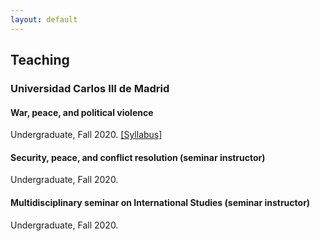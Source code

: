 ```yaml
---
layout: default
---
```


## Teaching

### Universidad Carlos III de Madrid

#### War, peace, and political violence

Undergraduate, Fall 2020. [[Syllabus]](https://github.com/franvillamil/franvillamil.github.io/blob/master/files/syllabus_war_peace_polvio_fall2020.pdf)

#### Security, peace, and conflict resolution (seminar instructor)

Undergraduate, Fall 2020.

#### Multidisciplinary seminar on International Studies (seminar instructor)

Undergraduate, Fall 2020.
